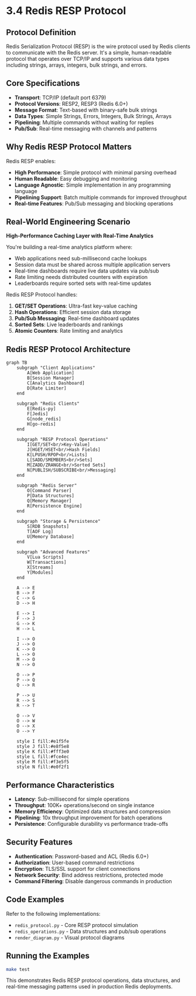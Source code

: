 # 3.4 Redis RESP Protocol

## Protocol Definition

Redis Serialization Protocol (RESP) is the wire protocol used by Redis clients to communicate with the Redis server. It's a simple, human-readable protocol that operates over TCP/IP and supports various data types including strings, arrays, integers, bulk strings, and errors.

## Core Specifications

- **Transport**: TCP/IP (default port 6379)
- **Protocol Versions**: RESP2, RESP3 (Redis 6.0+)
- **Message Format**: Text-based with binary-safe bulk strings
- **Data Types**: Simple Strings, Errors, Integers, Bulk Strings, Arrays
- **Pipelining**: Multiple commands without waiting for replies
- **Pub/Sub**: Real-time messaging with channels and patterns

## Why Redis RESP Protocol Matters

Redis RESP enables:
- **High Performance**: Simple protocol with minimal parsing overhead
- **Human Readable**: Easy debugging and monitoring
- **Language Agnostic**: Simple implementation in any programming language
- **Pipelining Support**: Batch multiple commands for improved throughput
- **Real-time Features**: Pub/Sub messaging and blocking operations

## Real-World Engineering Scenario

**High-Performance Caching Layer with Real-Time Analytics**

You're building a real-time analytics platform where:
- Web applications need sub-millisecond cache lookups
- Session data must be shared across multiple application servers
- Real-time dashboards require live data updates via pub/sub
- Rate limiting needs distributed counters with expiration
- Leaderboards require sorted sets with real-time updates

Redis RESP Protocol handles:
1. **GET/SET Operations**: Ultra-fast key-value caching
2. **Hash Operations**: Efficient session data storage
3. **Pub/Sub Messaging**: Real-time dashboard updates
4. **Sorted Sets**: Live leaderboards and rankings
5. **Atomic Counters**: Rate limiting and analytics

## Redis RESP Protocol Architecture

```mermaid
graph TB
    subgraph "Client Applications"
        A[Web Application]
        B[Session Manager]
        C[Analytics Dashboard]
        D[Rate Limiter]
    end
    
    subgraph "Redis Clients"
        E[Redis-py]
        F[Jedis]
        G[node_redis]
        H[go-redis]
    end
    
    subgraph "RESP Protocol Operations"
        I[GET/SET<br/>Key-Value]
        J[HGET/HSET<br/>Hash Fields]
        K[LPUSH/RPOP<br/>Lists]
        L[SADD/SMEMBERS<br/>Sets]
        M[ZADD/ZRANGE<br/>Sorted Sets]
        N[PUBLISH/SUBSCRIBE<br/>Messaging]
    end
    
    subgraph "Redis Server"
        O[Command Parser]
        P[Data Structures]
        Q[Memory Manager]
        R[Persistence Engine]
    end
    
    subgraph "Storage & Persistence"
        S[RDB Snapshots]
        T[AOF Log]
        U[Memory Database]
    end
    
    subgraph "Advanced Features"
        V[Lua Scripts]
        W[Transactions]
        X[Streams]
        Y[Modules]
    end
    
    A --> E
    B --> F
    C --> G
    D --> H
    
    E --> I
    F --> J
    G --> K
    H --> L
    
    I --> O
    J --> O
    K --> O
    L --> O
    M --> O
    N --> O
    
    O --> P
    P --> Q
    Q --> R
    
    P --> U
    R --> S
    R --> T
    
    O --> V
    O --> W
    O --> X
    O --> Y
    
    style I fill:#e1f5fe
    style J fill:#e8f5e8
    style K fill:#fff3e0
    style L fill:#fce4ec
    style M fill:#f3e5f5
    style N fill:#e0f2f1
```

## Performance Characteristics

- **Latency**: Sub-millisecond for simple operations
- **Throughput**: 100K+ operations/second on single instance
- **Memory Efficiency**: Optimized data structures and compression
- **Pipelining**: 10x throughput improvement for batch operations
- **Persistence**: Configurable durability vs performance trade-offs

## Security Features

- **Authentication**: Password-based and ACL (Redis 6.0+)
- **Authorization**: User-based command restrictions
- **Encryption**: TLS/SSL support for client connections
- **Network Security**: Bind address restrictions, protected mode
- **Command Filtering**: Disable dangerous commands in production

## Code Examples

Refer to the following implementations:
- `redis_protocol.py` - Core RESP protocol simulation
- `redis_operations.py` - Data structures and pub/sub operations
- `render_diagram.py` - Visual protocol diagrams

## Running the Examples

```bash
make test
```

This demonstrates Redis RESP protocol operations, data structures, and real-time messaging patterns used in production Redis deployments.

